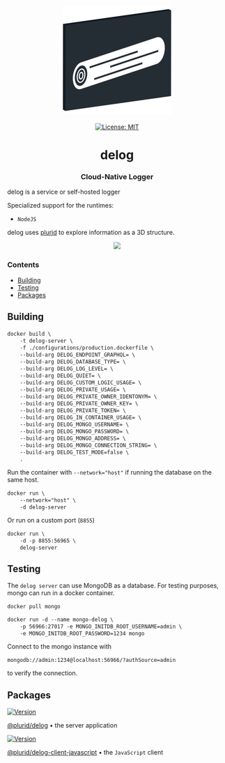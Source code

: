 <p align="center">
    <img src="https://raw.githubusercontent.com/plurid/delog/master/about/identity/delog-logo.png" height="250px">
    <br />
    <br />
    <a target="_blank" href="https://github.com/plurid/delog/blob/master/LICENSE">
        <img src="https://img.shields.io/badge/license-MIT-blue.svg?colorB=1380C3&style=for-the-badge" alt="License: MIT">
    </a>
</p>



<h1 align="center">
    delog
</h1>


<h3 align="center">
    Cloud-Native Logger
</h3>


delog is a service or self-hosted logger

Specialized support for the runtimes:

+ `NodeJS`

delog uses [plurid](https://github.com/plurid/plurid) to explore information as a 3D structure.


<p align="center">
    <img src="https://raw.githubusercontent.com/plurid/delog/master/about/screenshots/ss-1.png" height="500px">
</p>



### Contents

+ [Building](building)
+ [Testing](testing)
+ [Packages](#packages)



## Building

```
docker build \
    -t delog-server \
    -f ./configurations/production.dockerfile \
    --build-arg DELOG_ENDPOINT_GRAPHQL= \
    --build-arg DELOG_DATABASE_TYPE= \
    --build-arg DELOG_LOG_LEVEL= \
    --build-arg DELOG_QUIET= \
    --build-arg DELOG_CUSTOM_LOGIC_USAGE= \
    --build-arg DELOG_PRIVATE_USAGE= \
    --build-arg DELOG_PRIVATE_OWNER_IDENTONYM= \
    --build-arg DELOG_PRIVATE_OWNER_KEY= \
    --build-arg DELOG_PRIVATE_TOKEN= \
    --build-arg DELOG_IN_CONTAINER_USAGE= \
    --build-arg DELOG_MONGO_USERNAME= \
    --build-arg DELOG_MONGO_PASSWORD= \
    --build-arg DELOG_MONGO_ADDRESS= \
    --build-arg DELOG_MONGO_CONNECTION_STRING= \
    --build-arg DELOG_TEST_MODE=false \
    .
```

Run the container with `--network="host"` if running the database on the same host.

```
docker run \
    --network="host" \
    -d delog-server
```

Or run on a custom port (`8855`)

```
docker run \
    -d -p 8855:56965 \
    delog-server
```



## Testing

The `delog server` can use MongoDB as a database. For testing purposes, mongo can run in a docker container.

```
docker pull mongo
```

```
docker run -d --name mongo-delog \
    -p 56966:27017 -e MONGO_INITDB_ROOT_USERNAME=admin \
    -e MONGO_INITDB_ROOT_PASSWORD=1234 mongo
```

Connect to the mongo instance with

```
mongodb://admin:1234@localhost:56966/?authSource=admin
```

to verify the connection.



## Packages

<a target="_blank" href="https://www.npmjs.com/package/@plurid/delog">
    <img src="https://img.shields.io/npm/v/@plurid/delog.svg?logo=npm&colorB=1380C3&style=for-the-badge" alt="Version">
</a>

[@plurid/delog][delog-server] • the server application

[delog-server]: https://github.com/plurid/delog/tree/master/packages/delog-server


<a target="_blank" href="https://www.npmjs.com/package/@plurid/delog">
    <img src="https://img.shields.io/npm/v/@plurid/delog.svg?logo=npm&colorB=1380C3&style=for-the-badge" alt="Version">
</a>

[@plurid/delog-client-javascript][delog-client-javascript] • the `JavaScript` client

[delog-client-javascript]: https://github.com/plurid/delog/tree/master/packages/delog-client/delog-javascript
